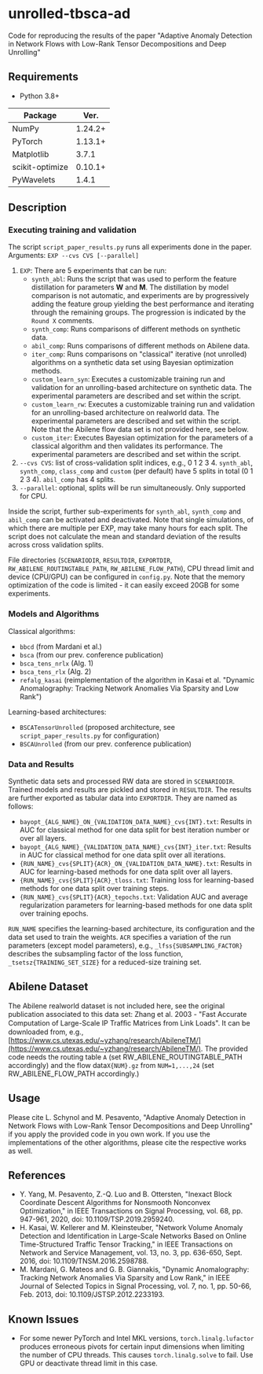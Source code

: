 # unrolled-tbsca-ad
Code for reproducing the results of the paper "Adaptive Anomaly Detection in Network Flows with Low-Rank Tensor Decompositions and Deep Unrolling"

## Requirements
- Python 3.8+

| Package | Ver. |
| -------- | ---- |
| NumPy | 1.24.2+ |
| PyTorch | 1.13.1+ |
| Matplotlib | 3.7.1 |
| scikit-optimize | 0.10.1+ |
| PyWavelets | 1.4.1 |

## Description
### Executing training and validation
The script ```script_paper_results.py``` runs all experiments done in the paper. Arguments: ```EXP --cvs CVS [--parallel]```
1) ```EXP```: There are 5 experiments that can be run:
	- ```synth_abl```: Runs the script that was used to perform the feature distillation for parameters **W** and **M**. The distillation by model comparison is not automatic, and experiments are by progressively adding the feature group yielding the best performance and iterating through the remaining groups. The progression is indicated by the ```Round X``` comments.
	- ```synth_comp```: Runs comparisons of different methods on synthetic data.
	- ```abil_comp```: Runs comparisons of different methods on Abilene data.
	- ```iter_comp```: Runs comparisons on "classical" iterative (not unrolled) algorithms on a synthetic data set using Bayesian optimization methods.
	- ```custom_learn_syn```: Executes a customizable training run and validation for an unrolling-based architecture on synthetic data. The experimental parameters are described and set within the script. 
	- ```custom_learn_rw```: Executes a customizable training run and validation for an unrolling-based architecture on realworld data. The experimental parameters are described and set within the script. Note that the Abilene flow data set is not provided here, see below.
	- ```custom_iter```: Executes Bayesian optimization for the parameters of a classical algorithm and then validates its performance. The experimental parameters are described and set within the script. 
2) ```--cvs CVS```: list of cross-validation split indices, e.g., 0 1 2 3 4. ```synth_abl```, ```synth_comp```, ```class_comp``` and ```custom``` (per default) have 5 splits in total (0 1 2 3 4). ```abil_comp``` has 4 splits.
3) ```--parallel```: optional, splits will be run simultaneously. Only supported for CPU.

Inside the script, further sub-experiments for ```synth_abl```, ```synth_comp``` and ```abil_comp``` can be activated and deactivated. Note that single simulations, of which there are multiple per EXP, may take many hours for each split. The script does not calculate the mean and standard deviation of the results across cross validation splits.

File directories (```SCENARIODIR```, ```RESULTDIR```, ```EXPORTDIR```, ```RW_ABILENE_ROUTINGTABLE_PATH```, ```RW_ABILENE_FLOW_PATH```), CPU thread limit and device (CPU/GPU) can be configured in ```config.py```. Note that the memory optimization of the code is limited - it can easily exceed 20GB for some experiments.

### Models and Algorithms
Classical algorithms: 
- ```bbcd``` (from Mardani et al.)
- ```bsca``` (from our prev. conference publication)
- ```bsca_tens_nrlx``` (Alg. 1)
- ```bsca_tens_rlx``` (Alg. 2)
- ```refalg_kasai``` (reimplementation of the algorithm in Kasai et al. "Dynamic Anomalography: Tracking Network Anomalies Via Sparsity and Low Rank")

Learning-based architectures: 
- ```BSCATensorUnrolled``` (proposed architecture, see ```script_paper_results.py``` for configuration)
- ```BSCAUnrolled``` (from our prev. conference publication)

### Data and Results
Synthetic data sets and processed RW data are stored in ```SCENARIODIR```.
Trained models and results are pickled and stored in ```RESULTDIR```.
The results are further exported as tabular data into ```EXPORTDIR```. They are named as follows:
- ```bayopt_{ALG_NAME}_ON_{VALIDATION_DATA_NAME}_cvs{INT}.txt```: Results in AUC for classical method for one data split for best iteration number or over all layers.
- ```bayopt_{ALG_NAME}_{VALIDATION_DATA_NAME}_cvs{INT}_iter.txt```: Results in AUC for classical method for one data split over all iterations.
- ```{RUN_NAME}_cvs{SPLIT}{ACR}_ON_{VALIDATION_DATA_NAME}.txt```: Results in AUC for learning-based methods for one data split over all layers.
- ```{RUN_NAME}_cvs{SPLIT}{ACR}_tloss.txt```: Training loss for learning-based methods for one data split over training steps.
- ```{RUN_NAME}_cvs{SPLIT}{ACR}_tepochs.txt```: Validation AUC and average regularization parameters for learning-based methods for one data split over training epochs.

```RUN_NAME``` specifies the learning-based architecture, its configuration and the data set used to train the weights.
```ACR``` specifies a variation of the run parameters (except model parameters), e.g., ```_lfss{SUBSAMPLING_FACTOR}``` describes the subsampling factor of the loss function, ```_tsetsz{TRAINING_SET_SIZE}``` for a reduced-size training set.

## Abilene Dataset
The Abilene realworld dataset is not included here, see the original publication associated to this data set: Zhang et al. 2003 - "Fast Accurate Computation of Large-Scale IP Trafﬁc Matrices from Link Loads". 
It can be downloaded from, e.g., [https://www.cs.utexas.edu/~yzhang/research/AbileneTM/](https://www.cs.utexas.edu/~yzhang/research/AbileneTM/).
The provided code needs the routing table ```A``` (set RW_ABILENE_ROUTINGTABLE_PATH accordingly) and the flow data```X{NUM}.gz``` from ```NUM=1,...,24``` (set RW_ABILENE_FLOW_PATH accordingly.)

## Usage
Please cite L. Schynol and M. Pesavento, "Adaptive Anomaly Detection in Network Flows with Low-Rank Tensor Decompositions and Deep Unrolling" if you apply the provided code in you own work. If you use the implementations of the other algorithms, please cite the respective works as well.

## References
- Y. Yang, M. Pesavento, Z.-Q. Luo and B. Ottersten, "Inexact Block Coordinate Descent Algorithms for Nonsmooth Nonconvex Optimization," in IEEE Transactions on Signal Processing, vol. 68, pp. 947-961, 2020, doi: 10.1109/TSP.2019.2959240. 
- H. Kasai, W. Kellerer and M. Kleinsteuber, "Network Volume Anomaly Detection and Identification in Large-Scale Networks Based on Online Time-Structured Traffic Tensor Tracking," in IEEE Transactions on Network and Service Management, vol. 13, no. 3, pp. 636-650, Sept. 2016, doi: 10.1109/TNSM.2016.2598788.
- M. Mardani, G. Mateos and G. B. Giannakis, "Dynamic Anomalography: Tracking Network Anomalies Via Sparsity and Low Rank," in IEEE Journal of Selected Topics in Signal Processing, vol. 7, no. 1, pp. 50-66, Feb. 2013, doi: 10.1109/JSTSP.2012.2233193.

## Known Issues
- For some newer PyTorch and Intel MKL versions, ```torch.linalg.lufactor``` produces erroneous pivots for certain input dimensions when limiting the number of CPU threads. This causes ```torch.linalg.solve``` to fail. Use GPU or deactivate thread limit in this case.
